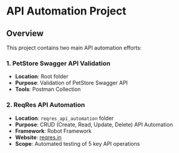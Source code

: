# API Automation Project

## Overview
This project contains two main API automation efforts:

### 1. PetStore Swagger API Validation
- **Location**: Root folder
- **Purpose**: Validation of PetStore Swagger API
- **Tools**: Postman Collection

### 2. ReqRes API Automation
- **Location**: `reqres_api_automation` folder
- **Purpose**: CRUD (Create, Read, Update, Delete) API Automation
- **Framework**: Robot Framework
- **Website**: [reqres.in](https://reqres.in/)
- **Scope**: Automated testing of 5 key API operations